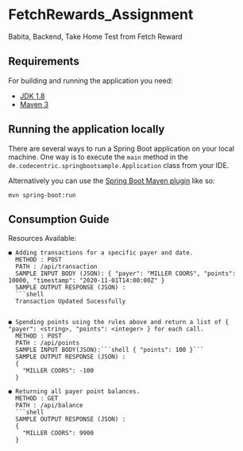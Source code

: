 # FetchRewards_Assignment
Babita, Backend, Take Home Test from Fetch Reward

## Requirements

For building and running the application you need:

- [JDK 1.8](http://www.oracle.com/technetwork/java/javase/downloads/jdk8-downloads-2133151.html)
- [Maven 3](https://maven.apache.org)

## Running the application locally

There are several ways to run a Spring Boot application on your local machine. One way is to execute the `main` method in the `de.codecentric.springbootsample.Application` class from your IDE.

Alternatively you can use the [Spring Boot Maven plugin](https://docs.spring.io/spring-boot/docs/current/reference/html/build-tool-plugins-maven-plugin.html) like so:

```shell
mvn spring-boot:run
```

## Consumption Guide
Resources Available:
```shell
● Adding transactions for a specific payer and date.
  METHOD : POST
  PATH : /api/transaction
  SAMPLE INPUT BODY (JSON): { "payer": "MILLER COORS", "points": 10000, "timestamp": "2020-11-01T14:00:00Z" }
  SAMPLE OUTPUT RESPONSE (JSON) : 
  ```shell
  Transaction Updated Sucessfully
  
```
 
```shell
● Spending points using the rules above and return a list of { "payer": <string>, "points": <integer> } for each call.
  METHOD : POST
  PATH : /api/points
  SAMPLE INPUT BODY(JSON):```shell { "points": 100 }```
  SAMPLE OUTPUT RESPONSE (JSON) : 
  {
    "MILLER COORS": -100
  }
```
  
```shell
● Returning all payer point balances.
  METHOD : GET
  PATH : /api/balance
  ```shell
  SAMPLE OUTPUT RESPONSE (JSON) : 
  {
    "MILLER COORS": 9900
  }
 ```
  
